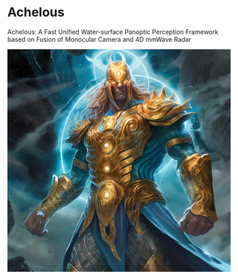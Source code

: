 # Achelous
Achelous: A Fast Unified Water-surface Panoptic Perception Framework based on Fusion of Monocular Camera and 4D mmWave Radar


![Image text](icons/Achelous.png)
